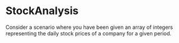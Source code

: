 # StockAnalysis
Consider a scenario where you have been given an array of integers representing the daily stock prices of a company for a given period.
